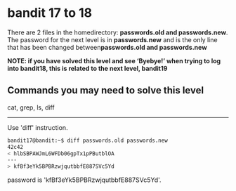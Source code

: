 # bandit 17 to 18

There are 2 files in the homedirectory: **passwords.old and passwords.new**. The password for the next level is in **passwords.new** and is the only line that has been changed between**passwords.old and passwords.new**

**NOTE: if you have solved this level and see ‘Byebye!’ when trying to log into bandit18, this is related to the next level, bandit19**

## Commands you may need to solve this level

cat, grep, ls, diff

---

Use 'diff' instruction.

```bash
bandit17@bandit:~$ diff passwords.old passwords.new 
42c42
< hlbSBPAWJmL6WFDb06gpTx1pPButblOA
---
> kfBf3eYk5BPBRzwjqutbbfE887SVc5Yd
```

password is 'kfBf3eYk5BPBRzwjqutbbfE887SVc5Yd'.